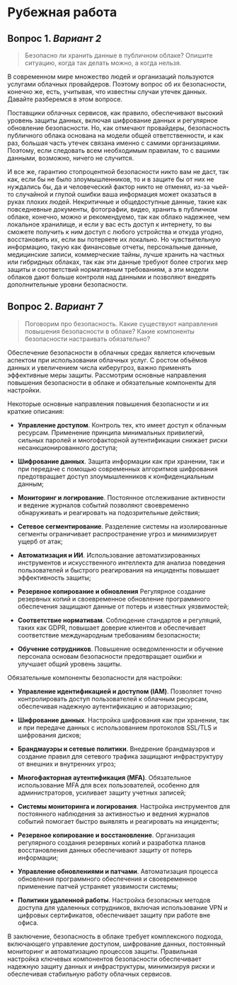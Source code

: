 # Рубежная работа

## Вопрос 1. *Вариант 2*

> Безопасно ли хранить данные в публичном облаке? Опишите ситуацию, когда так делать можно, а когда нельзя.

В современном мире множество людей и организаций пользуются услугами облачных провайдеров. Поэтому вопрос об их безопасности, конечно же, есть, учитывая, что известны случаи утечек данных. Давайте разберемся в этом вопросе.

Поставщики облачных сервисов, как правило, обеспечивают высокий уровень защиты данных, включая шифрование данных и регулярное обновление безопасности. Но, как отмечают провайдеры, безопасность публичного облака основана на модели общей ответственности, и как раз, большая часть утечек связана именно с самими организациями. Поэтому, если следовать всем необходимым правилам, то с вашими данными, возможно, ничего не случится.

И все же, гарантию стопроцентной безопасности никто вам не даст, так как, если бы не было злоумышленников, то и в защите бы от них не нуждались бы, да и человеческий фактор никто не отменял, из-за чьей-то случайной и глупой ошибки ваша информация может оказаться в руках плохих людей. Некритичные и общедоступные данные, такие как повседневные документы, фотографии, видео, хранить в публичном облаке, конечно, можно и рекомендуемо, так как облако надежнее, чем локальное хранилище, и если у вас есть доступ к интернету, то вы сможете получить к ним доступ с любого устройства и откуда угодно, восстановить их, если вы потеряете их локально. Но чувствительную информацию, такую как финансовые отчеты, персональные данные, медицинские записи, коммерческие тайны, лучше хранить на частных или гибридных облаках, так как эти данные требуют более строгих мер защиты и соответствий нормативным требованиям, а эти модели облаков дают больше контроля над данными и позволяют внедрять дополнительные уровни безопасности.

## Вопрос 2. *Вариант 7*

> Поговорим про безопасность. Какие существуют направления повышения безопасности в облаке? Какие компоненты безопасности настраивать обязательно?

Обеспечение безопасности в облачных средах является ключевым аспектом при использовании облачных услуг. С ростом объёмов данных и увеличением числа киберугроз, важно применять эффективные меры защиты. Рассмотрим основные направления повышения безопасности в облаке и обязательные компоненты для настройки.

Некоторые основные направления повышения безопасности и их краткие описания:

- **Управление доступом**. Контроль тех, кто имеет доступ к облачным ресурсам. Применение принципа минимальных привилегий, сильных паролей и многофакторной аутентификации снижает риски несанкционированного доступа;

- **Шифрование данных**. Защита информации как при хранении, так и при передаче с помощью современных алгоритмов шифрования предотвращает доступ злоумышленников к конфиденциальным данным;

- **Мониторинг и логирование**. Постоянное отслеживание активности и ведение журналов событий позволяют своевременно обнаруживать и реагировать на подозрительные действия;

- **Сетевое сегментирование**. Разделение системы на изолированные сегменты ограничивает распространение угроз и минимизирует ущерб от атак;

- **Автоматизация и ИИ**. Использование автоматизированных инструментов и искусственного интеллекта для анализа поведения пользователей и быстрого реагирования на инциденты повышает эффективность защиты;

- **Резервное копирование и обновления** Регулярное создание резервных копий и своевременное обновление программного обеспечения защищают данные от потерь и известных уязвимостей;

- **Соответствие нормативам**. Соблюдение стандартов и регуляций, таких как GDPR, повышает доверие клиентов и обеспечивает соответствие международным требованиям безопасности;

- **Обучение сотрудников**. Повышение осведомленности и обучение персонала основам безопасности предотвращает ошибки и улучшает общий уровень защиты.

Обязательные компоненты безопасности для настройки:

- **Управление идентификацией и доступом (IAM)**. Позволяет точно контролировать доступ пользователей к облачным ресурсам, обеспечивая надежную аутентификацию и авторизацию;

- **Шифрование данных**. Настройка шифрования как при хранении, так и при передаче данных с использованием протоколов SSL/TLS и шифрования дисков;

- **Брандмауэры и сетевые политики**. Внедрение брандмауэров и создание правил для сетевого трафика защищают инфраструктуру от внешних и внутренних угроз;

- **Многофакторная аутентификация (MFA)**. Обязательное использование MFA для всех пользователей, особенно для администраторов, усиливает защиту учетных записей;

- **Системы мониторинга и логирования**. Настройка инструментов для постоянного наблюдения за активностью и ведения журналов событий помогает быстро выявлять и реагировать на инциденты;

- **Резервное копирование и восстановление**. Организация регулярного создания резервных копий и разработка планов восстановления данных обеспечивают защиту от потерь информации;

- **Управление обновлениями и патчами**. Автоматизация процесса обновления программного обеспечения и своевременное применение патчей устраняет уязвимости системы;

- **Политики удаленной работы**. Настройка безопасных методов доступа для удаленных сотрудников, включая использование VPN и цифровых сертификатов, обеспечивает защиту при работе вне офиса.

В заключение, безопасность в облаке требует комплексного подхода, включающего управление доступом, шифрование данных, постоянный мониторинг и автоматизацию процессов защиты. Правильная настройка ключевых компонентов безопасности обеспечивает надежную защиту данных и инфраструктуры, минимизируя риски и обеспечивая стабильную работу облачных сервисов.



